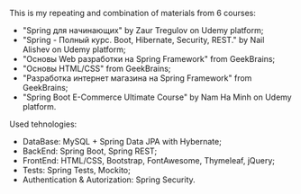 This is my repeating and combination of materials from 6 courses:
- "Spring для начинающих" by Zaur Tregulov on Udemy platform;
- "Spring - Полный курс. Boot, Hibernate, Security, REST." by Nail Alishev on Udemy platform;
- "Основы Web разработки на Spring Framework" from GeekBrains;
- "Основы HTML/CSS" from GeekBrains;
- "Разработка интернет магазина на Spring Framework" from GeekBrains;
- "Spring Boot E-Commerce Ultimate Course" by Nam Ha Minh on Udemy platform.

Used tehnologies:
- DataBase: MySQL + Spring Data JPA with Hybernate;
- BackEnd: Spring Boot, Spring REST;
- FrontEnd: HTML/CSS, Bootstrap, FontAwesome, Thymeleaf, jQuery;
- Tests: Spring Tests, Mockito;
- Authentication & Autorization: Spring Security.
